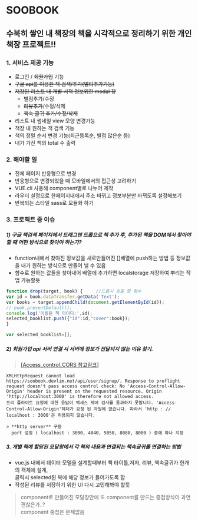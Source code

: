 # SOOBOOK
## 수북히 쌓인 내 책장의 책을 시각적으로 정리하기 위한 개인책장 프로젝트!!

### 1. 서비스 제공 기능
- 로그인 / ~~회원가입~~ 기능
- ~~구글 api를 이용한 책 검색/추가(멀티추가기능)~~
- ~~저장된 리스트 내 개별 서적 정보위한 modal 창~~
  - 별점추가/수정
  - ~~리뷰추가~~/수정/삭제
  - ~~책속 글귀 추가/수정/삭제~~
- 리스트 내 썸네일 view 모양 변경가능
- 책장 내 원하는 책 검색 기능
- 책의 정렬 순서 변경 기능(최근등록순, 별점 많은순 등)
- 내가 가진 책의 total 수 출력


### 2. 해야할 일
- 전체 페이지 반응형으로 변경
- 반응형으로 변경되었을 때 모바일에서의 접근성 고려하기
- VUE.cli 사용해 component별로 나누어 제작
- 라우터 설정으로 한페이지내에서 주소 바뀌고 정보부분만 바뀌도록 설정해보기
- 반복되는 스타일 sass로 모듈화 하기

### 3. 프로젝트 중 이슈

##### 1)  구글 책검색 페이지에서 드래그앤 드롭으로 책 추가 후, 추가된 책을 DOM에서 찾아야 할 때 어떤 방식으로 찾아야 하는가?  
  - function내에서 찾아진 정보값을 새로만들어진 []배열에 push하는 방법 등 정보값을 내가 원하는 방식으로 만들어 낼 수 있음
  - 함수로 원하는 값들을 찾아내어 배열에 추가하면 localstorage 저장하여 뿌리는 작업 가능할듯

  ```javascript
  function drop(target, book) {		//드롭시 호출 할 함수
  var id = book.dataTransfer.getData('Text');
  var books = target.appendChild(document.getElementById(id));
  // book.preventDefault();
  console.log('이동된 책 아이디:',id);
  selected_booklist.push({"id":id,"cover":book});
  }

  var selected_booklist=[];

  ```


##### 2)  회원가입 api 서버 연결 시 서버에 정보가 전달되지 않는 이유 찾기.   
   > [[Access_control_CORS 참고링크]](https://developer.mozilla.org/ko/docs/Web/HTTP/Access_control_CORS)
  ```
  XMLHttpRequest cannot load https://soobook.devlim.net/api/user/signup/. Response to preflight request doesn't pass access control check: No 'Access-Control-Allow-Origin' header is present on the requested resource. Origin 'http://localhost:3000' is therefore not allowed access.
  프리 플라이트 요청에 대한 응답이 액세스 제어 검사를 통과하지 못합니다. 'Access-Control-Allow-Origin'헤더가 요청 된 자원에 없습니다. 따라서 'http : // localhost : 3000'은 허용되지 않습니다.
  ```

    > **http server** 구동    
      port 설정 ( localhost : 3000, 4040, 5050, 8080, 8000 ) 중에 하나 지정

##### 3. 개별 책에 할당된 모달창에서 각 책의 내용과 연결되는 책속글귀를 연결하는 방법
- vue.js 내에서 데이터 모델을 설계할때부터 책 타이틀,저자, 리뷰, 책속글귀가 한개의 객체에 설계,  
클릭시 selected된 북에 해당 정보가 들어가도록 함
- 작성된 리뷰를 저장하기 위한 UI 다시 고민해봐야 할듯


> component로 만들어진 모달창안에 또 component를 만드는 중첩방식이 과연 괜찮은가..?  
> component 중첩은 문제없음
